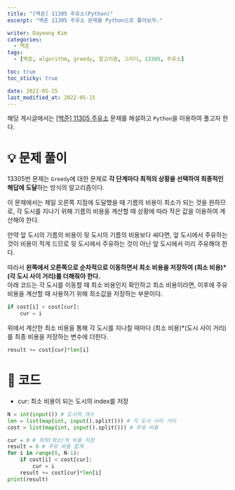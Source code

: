 ```yaml
---
title: "[백준] 11305 주유소(Python)"
excerpt: "백준 11305 주유소 문제를 Python으로 풀어보자."

writer: Dayeong Kim
categories:
  - 백준
tags:
  - [백준, algorithm, greedy, 알고리즘, 그리디, 13305, 주유소]

toc: true
toc_sticky: true

date: 2022-05-15
last_modified_at: 2022-05-15
---
```


해당 게시글에서는 [[백준] 11305 주유소](https://www.acmicpc.net/problem/13305) 문제를 해설하고 `Python`을 이용하여 풀고자 한다.

# 💡 문제 풀이

13305번 문제는 `Greedy`에 대한 문제로 **각 단계마다 최적의 상황을 선택하여 최종적인 해답에 도달**하는 방식의 알고리즘이다.

이 문제에서는 제일 오른쪽 지점에 도달했을 때 기름의 비용이 최소가 되는 것을 원하므로, 각 도시를 지나기 위해 기름의 비용을 계산할 때 상황에 따라 작은 값을 이용하여 계산해야 한다.

만약 앞 도시의 기름의 비용이 뒷 도시의 기름의 비용보다 싸다면, 앞 도시에서 주유하는 것이 비용이 적게 드므로 뒷 도시에서 주유하는 것이 아닌 앞 도시에서 미리 주유해야 한다.

따라서 **왼쪽에서 오른쪽으로 순차적으로 이동하면서 최소 비용을 저장하여 (최소 비용)\*(각 도시 사이 거리)를 더해줘야 한다.**  
아래 코드는 각 도시를 이동할 때 최소 비용인지 확인하고 최소 비용이라면, 이후에 주유 비용을 계산할 때 사용하기 위해 최소값을 저장하는 부분이다.

```python
if cost[i] < cost[cur]:
    cur = i
```

위에서 계산한 최소 비용을 통해 각 도시를 지나칠 때마다 (최소 비용)\*(도시 사이 거리)를 최종 비용을 저장하는 변수에 더한다.

```python
result += cost[cur]*len[i]
```

# 📂 코드

- cur: 최소 비용이 되는 도시의 index를 저장

```python
N = int(input()) # 도시의 개수
len = list(map(int, input().split())) # 각 도시 사이 거리
cost = list(map(int, input().split())) # 주유 비용

cur = 0 # 최적(최소)의 비용 저장
result = 0 # 주유 비용 합계
for i in range(0, N-1):
    if cost[i] < cost[cur]:
        cur = i
    result += cost[cur]*len[i]
print(result)
```
